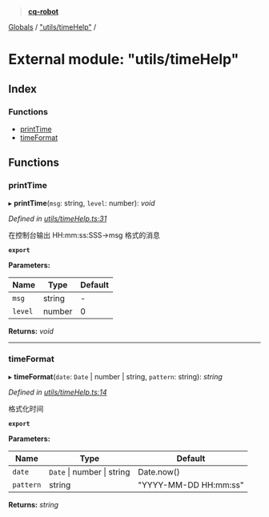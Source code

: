 > **[cq-robot](../README.md)**

[Globals](../globals.md) / ["utils/timeHelp"](_utils_timehelp_.md) /

# External module: "utils/timeHelp"

## Index

### Functions

* [printTime](_utils_timehelp_.md#printtime)
* [timeFormat](_utils_timehelp_.md#timeformat)

## Functions

###  printTime

▸ **printTime**(`msg`: string, `level`: number): *void*

*Defined in [utils/timeHelp.ts:31](https://github.com/CaoMeiYouRen/node-cq-robot/blob/2d55f8e/src/utils/timeHelp.ts#L31)*

在控制台输出 HH:mm:ss:SSS->msg 格式的消息

**`export`** 

**Parameters:**

Name | Type | Default |
------ | ------ | ------ |
`msg` | string | - |
`level` | number | 0 |

**Returns:** *void*

___

###  timeFormat

▸ **timeFormat**(`date`: `Date` | number | string, `pattern`: string): *string*

*Defined in [utils/timeHelp.ts:14](https://github.com/CaoMeiYouRen/node-cq-robot/blob/2d55f8e/src/utils/timeHelp.ts#L14)*

格式化时间

**`export`** 

**Parameters:**

Name | Type | Default |
------ | ------ | ------ |
`date` | `Date` \| number \| string |  Date.now() |
`pattern` | string | "YYYY-MM-DD HH:mm:ss" |

**Returns:** *string*